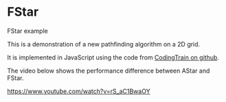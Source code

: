 # FStar

FStar example

This is a demonstration of a new pathfinding algorithm on a 2D grid. 

It is implemented in JavaScript using the code from <a href="https://github.com/CodingTrain/AStar"> CodingTrain on github</a>.
  
The video below shows the performance difference between AStar and FStar.

https://www.youtube.com/watch?v=rS_aC1BwaOY
